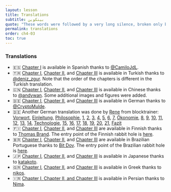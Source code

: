 ```yaml
---
layout: lesson
title: Translations
subtitle: بيتكوين
quote: "These words were followed by a very long silence, broken only by an occasional exclamation of \"hjckrrh!\""
permalink: translations
order: ch4-03
toc: true
---
```


### Translations

- 🇪🇸 [Chapter I][es-philosophy] is available in Spanish thanks to [@CamiloJdL][Camilo].
- 🇹🇷 [Chapter I][tr-philosophy], [Chapter II][tr-economics], and [Chapter III][tr-technology] is available in Turkish thanks to [@deniz_zgur][deniz]. Note that the order of the chapters is different in the Turkish translation.
- 🇨🇳 [Chapter I][zh-all], [Chapter II][zh-all], and [Chapter III][zh-all] is available in Chinese thanks to [@andywan][andywan]. Some additional images and figures were added.
- 🇩🇪 [Chapter I][de-philosophy], [Chapter II][de-economics], and [Chapter III][de-technology] is available in German thanks to [@CryptoMulde][cryptomulde].
- 🇩🇪 Another German translation was done by [Rene] from blocktrainer: [Vorwort], [Einleitung], [Philosophie], [1], [2], [3], [4], [5], [6], [7], [Ökonomie], [8], [9], [10], [11], [12], [13], [14], [Technologie], [15], [16], [17], [18], [19], [20], [21], [Fazit]
- 🇫🇮 [Chapter I][fin-philosophy], [Chapter II][fin-economics], and [Chapter III][fin-technology] are available in Finnish thanks to [Thomas Brand][thomas-brand]. The entry point of the Finnish rabbit hole is [here][fin-toc].
- 🇧🇷 [Chapter I][pt-BR-philosophy], [Chapter II][pt-BR-economics], and [Chapter III][pt-BR-technology] are available in Brazilian Portuguese thanks to [Bit Dov][bitdov]. The entry point of the Brazilian rabbit hole is [here][pt-BR-all].
- 🇯🇵 [Chapter I][jp-philosophy], [Chapter II][jp-economics], and [Chapter III][jp-technology] is available in Japanese thanks to [katakoto].
- 🇬🇷 [Chapter I][gr-philosophy], [Chapter II][gr-economics], and [Chapter III][gr-technology] is available in Greek thanks to [nikos].
- 🇮🇷 [Chapter I, Chapter II, and Chapter III][fa-all] is available in Persian thanks to [Nima].

<!-- Translations -->
[es-philosophy]: https://medium.com/@dergigi/ense%C3%B1anzas-filos%C3%B3ficas-de-bitcoin-8ae1357357f9
[tr-philosophy]: https://medium.com/@denizozzgur/bitcoinin-felsefi-%C3%B6%C4%9Fretileri-e7df2338a2fc
[tr-economics]: https://medium.com/@denizozzgur/bitcoinin-ekonomi-%C3%B6%C4%9Fretileri-a3e87dcff525
[tr-technology]: https://medium.com/@denizozzgur/blockchainin-teknolojik-%C3%B6%C4%9Fretileri-34ae5a6949a7
[zh-all]: https://www.weibo.com/ttarticle/p/show?id=2309404363977307068572
[de-philosophy]: https://medium.com/@cryptomulde/122bcc603afb
[de-economics]: https://medium.com/@cryptomulde/78f38793e17a
[de-technology]: https://medium.com/@cryptomulde/26b86c456dc
[fin-philosophy]: https://medium.com/brandin-kirjasto/21-oppituntia-82db42069528
[fin-economics]: https://medium.com/brandin-kirjasto/21-oppituntia-7e3433fecc58
[fin-technology]: https://medium.com/brandin-kirjasto/21-oppituntia-1d9f343eafea
[fin-toc]: https://medium.com/brandin-kirjasto/21-oppituntia-110265683fce
[pt-BR-philosophy]: https://youtu.be/XV2bxmA1EXA?list=PLgcVYwONyxmgRqmVN3dl87waF-EvyULHe
[pt-BR-economics]: https://youtu.be/0B9pzGt06Z0?list=PLgcVYwONyxmgRqmVN3dl87waF-EvyULHe
[pt-BR-technology]: https://youtu.be/IrEk97349dk?list=PLgcVYwONyxmgRqmVN3dl87waF-EvyULHe
[pt-BR-all]: https://www.youtube.com/playlist?list=PLgcVYwONyxmgRqmVN3dl87waF-EvyULHe
[jp-philosophy]: https://alischool.me/magazines/katakoto/21lessons
[jp-economics]: https://alis.to/katakoto/articles/aZqz5LorA0Z9
[jp-technology]: https://alis.to/katakoto/articles/365Q0JGyp9PZ
[gr-philosophy]: https://medium.com/@nikosokin/21-%CE%BC%CE%B1%CE%B8%CE%AE%CE%BC%CE%B1%CF%84%CE%B1-%CE%BA%CE%B5%CF%86%CE%AC%CE%BB%CE%B1%CE%B9%CE%BF-%CE%B9-%CF%86%CE%B9%CE%BB%CE%BF%CF%83%CE%BF%CF%86%CE%AF%CE%B1-c5dba0672ea2
[gr-economics]: https://medium.com/@nikosokin/21-%CE%BC%CE%B1%CE%B8%CE%AE%CE%BC%CE%B1%CF%84%CE%B1-%CE%BA%CE%B5%CF%86%CE%AC%CE%BB%CE%B1%CE%B9%CE%BF-%CE%B9%CE%B9-%CE%BF%CE%B9%CE%BA%CE%BF%CE%BD%CE%BF%CE%BC%CE%B9%CE%BA%CE%AC-c9539cccd687
[gr-technology]: https://medium.com/@nikosokin/21-%CE%BC%CE%B1%CE%B8%CE%AE%CE%BC%CE%B1%CF%84%CE%B1-%CE%BA%CE%B5%CF%86%CE%AC%CE%BB%CE%B1%CE%B9%CE%BF-%CE%B9%CE%B9%CE%B9-%CF%84%CE%B5%CF%87%CE%BD%CE%BF%CE%BB%CE%BF%CE%B3%CE%AF%CE%B1-5a2cd7c87059
[fa-all]: https://arzdigital.com/bitcoin-21-lessons/

<!-- German Translation by Rene from Blocktrainer -->
[Vorwort]: https://www.blocktrainer.de/2019/12/1-tuerchen-21-lektionen-vorwort/
[Einleitung]: https://www.blocktrainer.de/2019/12/2-tuerchen-einleitung/
[Philosophie]: https://www.blocktrainer.de/2019/12/3-tuerchen-philosophie-lektion-1/
[1]: https://www.blocktrainer.de/2019/12/3-tuerchen-philosophie-lektion-1/
[2]: https://www.blocktrainer.de/2019/12/4-tuerchen-lektion-2/
[3]: https://www.blocktrainer.de/2019/12/5-tuerchen-lektion-3/
[4]: https://www.blocktrainer.de/2019/12/6-tuerchen-lektion-4/
[5]: https://www.blocktrainer.de/2019/12/7-tuerchen-lektion-5/
[6]: https://www.blocktrainer.de/2019/12/8-tuerchen-lektion-6/
[7]: https://www.blocktrainer.de/2019/12/9-tuerchen-lektion-7/
[Ökonomie]: https://www.blocktrainer.de/2019/12/10-tuerchen-oekonomie-lektion-8/
[8]: https://www.blocktrainer.de/2019/12/10-tuerchen-oekonomie-lektion-8/
[9]: https://www.blocktrainer.de/2019/12/11-tuerchen-lektion-9/
[10]: https://www.blocktrainer.de/2019/12/12-tuerchen-lektion-10/
[11]: https://www.blocktrainer.de/2019/12/13-tuerchen-lektion-11/
[12]: https://www.blocktrainer.de/2019/12/14-tuerchen-lektion-12/
[13]: https://www.blocktrainer.de/2019/12/15-tuerchen-lektion-13/
[14]: https://www.blocktrainer.de/2019/12/16-tuerchen-lektion-14/
[Technologie]: https://www.blocktrainer.de/2019/12/17-tuerchen-technologie-lektion-15/
[15]: https://www.blocktrainer.de/2019/12/17-tuerchen-technologie-lektion-15/
[16]: https://www.blocktrainer.de/2019/12/18-tuerchen-lektion-16/
[17]: https://www.blocktrainer.de/2019/12/19-tuerchen-lektion-17/
[18]: https://www.blocktrainer.de/2019/12/20-tuerchen-lektion-18/
[19]: https://www.blocktrainer.de/2019/12/21-tuerchen-lektion-19/
[20]: https://www.blocktrainer.de/2019/12/22-tuerchen-lektion-20/
[21]: https://www.blocktrainer.de/2019/12/23-tuerchen-lektion-21/
[Fazit]: https://www.blocktrainer.de/2019/12/24-tuerchen-fazit/

<!-- Persons -->
[andywan]: https://twitter.com/andywan
[Camilo]: https://twitter.com/CamiloJdL
[deniz]: https://twitter.com/deniz_zgur
[cryptomulde]: https://twitter.com/CryptoMulde
[Rene]: https://www.blocktrainer.de/author/rene/
<!-- https://twitter.com/da_renn4 -->
[thomas-brand]: https://twitter.com/thlbr
[bitdov]: https://twitter.com/bitdov
[katakoto]: https://twitter.com/katakoto
[nikos]: https://twitter.com/niclick
[Nima]: https://twitter.com/Gorfist
